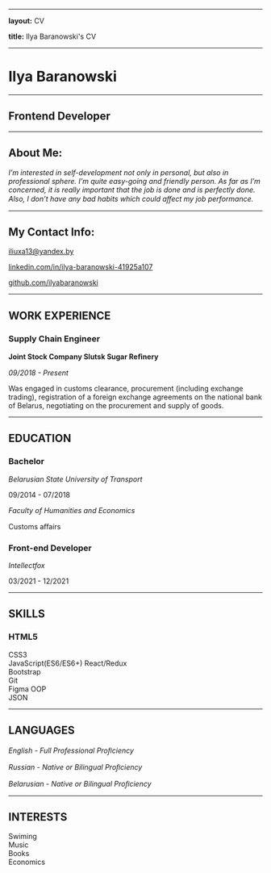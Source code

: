 --------
**layout:** CV

**title:** Ilya Baranowski's CV

--------
# **Ilya Baranowski**

----------

## Frontend Developer

-----

## About Me:

*I’m interested in self-development not only in personal, but also in professional sphere. I’m quite easy-going and friendly person. As far
as I’m concerned, it is really important that the job is done and is perfectly done. Also, I don’t have any bad habits which could aﬀect my
job performance.*

-----------
## My Contact Info:
[iliuxa13@yandex.by](email)

[linkedin.com/in/ilya-baranowski-41925a107](linkedin)  

[github.com/ilyabaranowski](github)

-----------
## WORK EXPERIENCE 

### Supply Chain Engineer

**Joint Stock Company Slutsk Sugar Reﬁnery**

*09/2018 - Present*

Was engaged in customs clearance, procurement (including
exchange trading), registration of a foreign exchange
agreements on the national bank of Belarus, negotiating on the
procurement and supply of goods. 

--------
## EDUCATION 

### Bachelor

*Belarusian State University of Transport*

09/2014 - 07/2018

*Faculty of Humanities and Economics*

Customs aﬀairs 

### Front-end Developer

*Intellectfox*

03/2021 - 12/2021

---------
## SKILLS

### HTML5  
CSS3  
JavaScript(ES6/ES6+)
React/Redux  
Bootstrap  
Git  
Figma
OOP  
JSON 

--------
## LANGUAGES 

*English - Full Professional Proﬁciency*

*Russian - Native or Bilingual Proﬁciency*

*Belarusian - Native or Bilingual Proﬁciency*

-------
## INTERESTS

Swiming  
Music  
Books  
Economics 
